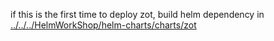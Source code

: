 if this is the first time to deploy zot, build helm dependency in [../../../HelmWorkShop/helm-charts/charts/zot](../../../HelmWorkShop/helm-charts/charts/zot)